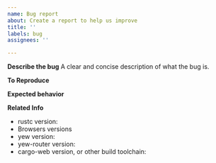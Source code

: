 ```yaml
---
name: Bug report
about: Create a report to help us improve
title: ''
labels: bug
assignees: ''

---
```


**Describe the bug**
A clear and concise description of what the bug is.

**To Reproduce**
<!-- Either Steps to reproduce the behavior, or a link to a gist or project demonstrating the bug-->


**Expected behavior**
<!-- A clear and concise description of what you expected to happen. -->


**Related Info**
 - rustc version:  <!-- if relevant -->
 - Browsers versions
 - yew version:
 - yew-router version:
 - cargo-web version, or other build toolchain:
